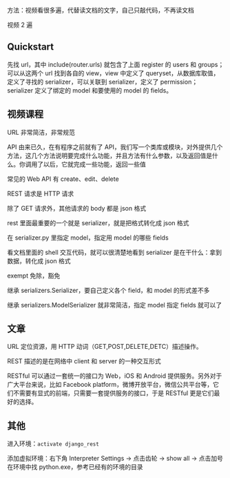 
方法：视频看很多遍，代替读文档的文字，自己只敲代码，不再读文档  

视频 2 遍  




## Quickstart  

先找 url，其中 include(router.urls) 就包含了上面 register 的 users 和 groups；  
可以从这两个 url 找到各自的 view，view 中定义了 queryset，从数据库取值，定义了寻找的 serializer，可以关联到 serializer，定义了 permission；  
serializer 定义了绑定的 model 和要使用的 model 的 fields。  





## 视频课程  

URL 非常简洁，非常规范  

API 由来已久，在有程序之前就有了 API，我们写一个类库或模块，对外提供几个方法，这几个方法说明要完成什么功能，并且方法有什么参数，以及返回值是什么。你调用了以后，它就完成一些功能，返回一些值  

常见的 Web API 有 create、edit、delete  

REST 请求是 HTTP 请求  

除了 GET 请求外，其他请求的 body 都是 json 格式  

rest 里面最重要的一个就是 serializer，就是把格式转化成 json 格式  

在 serializer.py 里指定 model，指定用 model 的哪些 fields  

看文档里面的 shell 交互代码，就可以很清楚地看到 serializer 是在干什么：拿到数据，转化成 json 格式  

exempt 免除，豁免  

继承 serializers.Serializer，要自己定义各个 field，和 model 的形式差不多  

继承 serializers.ModelSerializer 就非常简洁，指定 model 指定 fields 就可以了  






## 文章  

URL 定位资源，用 HTTP 动词（GET,POST,DELETE,DETC）描述操作。  

REST 描述的是在网络中 client 和 server 的一种交互形式  

RESTful 可以通过一套统一的接口为 Web，iOS 和 Android 提供服务。另外对于广大平台来说，比如 Facebook platform，微博开放平台，微信公共平台等，它们不需要有显式的前端，只需要一套提供服务的接口，于是 RESTful 更是它们最好的选择。  






## 其他  

进入环境：`activate django_rest`  

添加虚拟环境：右下角 Interpreter Settings -> 点击齿轮 -> show all -> 点击加号 在环境中找 python.exe，参考已经有的环境的目录   


